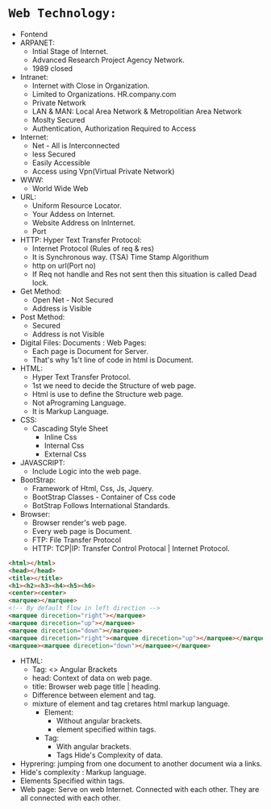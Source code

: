 # `Web Technology:` 
- Fontend
- ARPANET:
  - Intial Stage of Internet.
  - Advanced Research Project Agency Network.
  - 1989 closed
- Intranet: 
  - Internet with Close in Organization.
  - Limited to Organizations. HR.company.com
  - Private Network
  - LAN & MAN: Local Area Network & Metropolitian Area Network
  - Moslty Secured 
  - Authentication, Authorization Required to Access 
- Internet:
  - Net - All is Interconnected
  - less Secured
  - Easily Accessible
  - Access using Vpn(Virtual Private Network)
- WWW:
  - World Wide Web
- URL:
  - Uniform Resource Locator.
  - Your Addess on Internet.
  - Website Address on InInternet. 
  - Port
- HTTP: Hyper Text Transfer Protocol:
  - Internet Protocol (Rules of req & res) 
  - It is Synchronous way. (TSA) Time Stamp Algorithum
  - http on url(Port no)
  - If Req not handle and Res not sent then this situation is called Dead lock.
- Get Method:
  - Open Net - Not Secured
  - Address is Visible
- Post Method:
  - Secured 
  - Address is not Visible
- Digital Files: Documents : Web Pages:
  - Each page is Document for Server.
  - That's why 1s't line of code in html is Document.
- HTML:
  - Hyper Text Transfer Protocol. 
  - 1st we need to decide the Structure of web page.
  - Html is use to define the Structure web page.
  - Not aPrograming Language.
  - It is Markup Language.
- CSS:  
  - Cascading Style Sheet
    - Inline Css
    - Internal Css
    - External Css
- JAVASCRIPT:
  - Include Logic into the web page.
- BootStrap:
  - Framework of Html, Css, Js, Jquery.
  - BootStrap Classes - Container of Css code
  - BotStrap Follows International Standards.    
- Browser:
  - Browser render's web page.
  - Every web page is Document.
  - FTP: File Transfer Protocol
  - HTTP: TCP|IP: Transfer Control Protocal | Internet Protocol.

```html
<html></html>
<head></head>
<title></title>
<h1><h2><h3><h4><h5><h6> 
<center><center>
<marquee></marquee>  
<!-- By default flow in left direction -->
<marquee direcetion="right"></marquee>  
<marquee direcetion="up"></marquee>  
<marquee direcetion="down"></marquee>
<marquee direcetion="right"><marquee direcetion="up"></marquee></marquee>
<marquee><marquee direcetion="down"></marquee></marquee>  
```
- HTML:
  - Tag: <> Angular Brackets
  - head: Context of data on web page.
  - title: Browser web page title | heading.
  - Difference between element and tag.
  - mixture of element and tag cretares html markup language.
    - Element:
      - Without angular brackets.
      - element specified within tags.
    - Tag:
      - With angular brackets.
      - Tags Hide's Complexity of data.    
 - Hyprering: jumping from one document to another document wia a links.
 - Hide's complexity : Markup language.
 - Elements Specified within tags.
 - Web page: Serve on web Internet. Connected with each other. They are all connected with each other.   